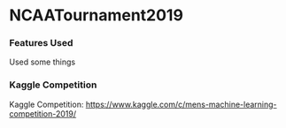# NCAATournament2019

### Features Used
Used some things

### Kaggle Competition
Kaggle Competition: https://www.kaggle.com/c/mens-machine-learning-competition-2019/
